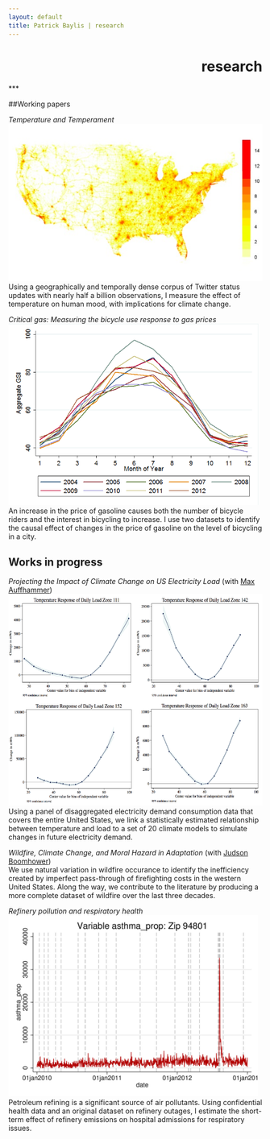 ```yaml
---
layout: default
title: Patrick Baylis | research
---
```

<h1 align="right">research</h1>
***

##Working papers

<span id="popup"><em>Temperature and Temperament</em>
<img src="images/projects/temptemp2.jpg"/></span><br>
Using a geographically and temporally dense corpus of Twitter status updates with nearly half a billion observations, I measure the effect of temperature on human mood, with implications for climate change.

<em>Critical gas: Measuring the bicycle use response to gas prices</em><br>
<img src="images/projects/bike.png" alt="Critical gas" height="360px" class="shadow" /><br>
An increase in the price of gasoline causes both the number of bicycle riders and the interest in bicycling to increase. I use two datasets to identify the causal effect of changes in the price of gasoline on the level of bicycling in a city.

## Works in progress

<em>Projecting the Impact of Climate Change on US Electricity Load</em> (with <a href="http://www.auffhammer.com/">Max Auffhammer</a>)<br>
<img src="images/projects/projectload.png" alt="Projecting load" height="420px" class="shadow" /> <br>
Using a panel of disaggregated electricity demand consumption data that covers the entire United States, we link a statistically estimated relationship between temperature and load to a set of 20 climate models to simulate changes in future electricity demand.

<em>Wildfire, Climate Change, and Moral Hazard in Adaptation</em> (with [Judson Boomhower](https://are.berkeley.edu/candidate/Judson-Boomhower))<br>
We use natural variation in wildfire occurance to identify the inefficiency created by imperfect pass-through of firefighting costs in the western United States. Along the way, we contribute to the literature by producing a more complete dataset of wildfire over the last three decades.

<em>Refinery pollution and respiratory health</em><br>
<img src="images/projects/respHealth.jpg" alt="Refinery pollution and respiratory health" height="360px" class="shadow" /><br>
Petroleum refining is a significant source of air pollutants. Using confidential health data and an original dataset on refinery outages, I estimate the short-term effect of refinery emissions on hospital admissions for respiratory issues.  

